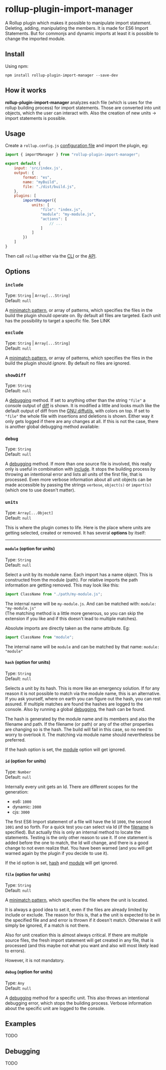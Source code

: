 # rollup-plugin-import-manager

A Rollup plugin which makes it possible to manipulate import statement. Deleting, adding, manipulating the members. It is made for ES6 Import Statements. But for commonjs and dynamic imports at least it is possible to change the imported module.

## Install
Using npm:
```console
npm install rollup-plugin-import-manager --save-dev
```

## How it works
**rollup-plugin-import-manager** analyzes each file (which is uses for the rollup building process) for import statements. Those are converted into unit objects, which the user can interact with. Also the creation of new units &rarr; import statements is possible. 



## Usage

Create a `rollup.config.js` [configuration file](https://www.rollupjs.org/guide/en/#configuration-files) and import the plugin, eg:

```js
import { importManager } from "rollup-plugin-import-manager";

export default {
    input: 'src/index.js',
    output: {   
        format: "es",
        name: "myBuild",
        file: "./dist/build.js",
    },
    plugins: [
        importManager({
            units: [
                "file": "index.js",
                "module": "my-module.js",
                "actions": [
                    // ...
                ]
            ]
        })
    ]
}
```

Then call `rollup` either via the [CLI](https://www.rollupjs.org/guide/en/#command-line-reference) or the [API](https://www.rollupjs.org/guide/en/#javascript-api).


## Options

### `include`  
Type: `String` | `Array[...String]`  
Default: `null`  

A [minimatch pattern](https://github.com/isaacs/minimatch), or array of patterns, which specifies the files in the build the plugin should operate on. By default all files are targeted. Each unit has the possibility to target a specific file. See LINK


### `exclude`  
Type: `String` | `Array[...String]`  
Default: `null`  

A [minimatch pattern](https://github.com/isaacs/minimatch), or array of patterns, which specifies the files in the build the plugin should _ignore_. By default no files are ignored.


### `showDiff`  
Type: `String`  
Default: `null`  

A [debugging](#debugging) method. If set to anything other than the string `"file"` a console output of [diff](https://github.com/kpdecker/jsdiff) is shown. It is modified a little and looks much like the default output of diff from the [GNU diffutils](https://www.gnu.org/software/diffutils/), with colors on top. If set to `"file"` the whole file with insertions and deletions is shown. Either way it only gets logged if there are any changes at all. If this is not the case, there is another global debugging method available:


### `debug`  
Type: `String`  
Default: `null`  

A [debugging](#debugging) method. If more than one source file is involved, this really only is useful in combination with [include](#include). It stops the building process by throwing an intentional error and lists all units of the first file, that is processed. Even more verbose information about all unit objects can be made accessible by passing the strings `verbose`, `object(s)` or `import(s)` (which one to use doesn't matter). 

### `units`
Type: `Array[...Object]`  
Default: `null`  

This is where the plugin comes to life. Here is the place where units are getting selected, created or removed. It has several **options** by itself:

---

#### `module`  (option for units)
Type: `String`  
Default: `null`  

Select a unit by its module name. Each import has a name object. This is constructed from the module (path).
For relative imports the path information are getting removed. This may look like this:
```js
import ClassName from "./path/my-module.js";
```
The internal name will be `my-module.js`. And can be matched with: `module: "my-module.js"`  
(The matching method is a little more generous, so you can skip the extension if you like and if this doesn't lead to multiple matches).  

Absolute imports are directly taken as the name attribute. Eg:
```js
import ClassName from "module";
```
The internal name will be `module` and can be matched by that name: `module: "module"`


#### `hash` (option for units)
Type: `String`  
Default: `null`  

Selects a unit by its hash. This is more like an emergency solution. If for any reason it is not possible to match via the module name, this is an alternative. If you ask yourself, where on earth you can figure out the hash, you can rest assured. If multiple matches are found the hashes are logged to the console. Also by running a global [debugging](#debug), the hash can be found.  

The hash is generated by the module name and its members and also the filename and path. If the filename (or path) or any of the other properties are changing so is the hash. The build will fail in this case, so no need to worry to overlook it. The matching via module name should nevertheless be preferred.

If the hash option is set, the [module](#module) option will get ignored.


#### `id` (option for units)
Type: `Number`  
Default: `null`  

Internally every unit gets an Id. There are different scopes for the generation:
 * es6: `1000`
 * dynamic: `2000`
 * cjs: `3000`

The first ES6 Import statement of a file will have the Id `1000`, the second `1001` and so forth. For a quick test you can select via Id (if the [filename](#file) is specified). But actually this is only an internal method to locate the statements. Testing is the only other reason to use it. If one statement is added before the one to match, the Id will change, and there is a good change to not even realize that. You have been warned (and you will get warned again by the plugin if you decide to use it). 

If the id option is set, [hash](#hash) and [module](#module) will get ignored.


#### `file` (option for units)
Type: `String`  
Default: `null`  

A [minimatch pattern](https://github.com/isaacs/minimatch), which specifies the file where the unit is located.  

It is always a good idea to set it, even if the files are already limited by include or exclude. The reason for this is, that a the unit is expected to be in the specified file and and error is thrown if it doesn't match. Otherwise it will simply be ignored, if a match is not there.  

Also for unit creation this is almost always critical. If there are multiple source files, the fresh import statement will get created in any file, that is processed (and this maybe not what you want and also will most likely lead to errors).  

However, it is not mandatory.

#### `debug` (option for units)
Type: `Any`  
Default: `null`  

A [debugging](#debugging) method for a specific unit. This also throws an intentional debugging error, which stops the building process. Verbose information about the specific unit are logged to the console.




## Examples
TODO

## Debugging
TODO